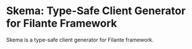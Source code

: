 # Skema: Type-Safe Client Generator for Filante Framework

Skema is a type-safe client generator for Filante framework.